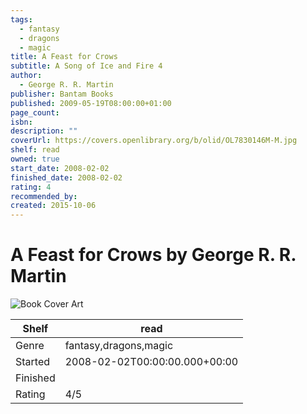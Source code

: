 ```yaml
---
tags:
  - fantasy
  - dragons
  - magic
title: A Feast for Crows
subtitle: A Song of Ice and Fire 4
author:
  - George R. R. Martin
publisher: Bantam Books
published: 2009-05-19T08:00:00+01:00
page_count: 
isbn: 
description: ""
coverUrl: https://covers.openlibrary.org/b/olid/OL7830146M-M.jpg
shelf: read
owned: true
start_date: 2008-02-02
finished_date: 2008-02-02
rating: 4
recommended_by: 
created: 2015-10-06
---
```


# A Feast for Crows by George R. R. Martin

![Book Cover Art](https://covers.openlibrary.org/b/olid/OL7830146M-M.jpg)

| Shelf | read |
| --- | --- |
| Genre | fantasy,dragons,magic |
| Started | 2008-02-02T00:00:00.000+00:00 |
| Finished |  |
| Rating | 4/5 |

